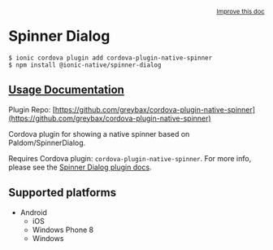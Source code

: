 <a style="float:right;font-size:12px;" href="http://github.com/ionic-team/ionic-native/edit/master/src/@ionic-native/plugins/spinner-dialog/index.ts#L23">
  Improve this doc
</a>

# Spinner Dialog

```
$ ionic cordova plugin add cordova-plugin-native-spinner
$ npm install @ionic-native/spinner-dialog
```

## [Usage Documentation](https://ionicframework.com/docs/native/spinner-dialog/)

Plugin Repo: [https://github.com/greybax/cordova-plugin-native-spinner](https://github.com/greybax/cordova-plugin-native-spinner)

Cordova plugin for showing a native spinner based on Paldom/SpinnerDialog.

Requires Cordova plugin: `cordova-plugin-native-spinner`. For more info, please see the [Spinner Dialog plugin docs](https://github.com/greybax/cordova-plugin-native-spinner).

## Supported platforms

- Android
  - iOS
  - Windows Phone 8
  - Windows
  


